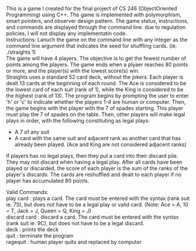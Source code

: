 This is a game I created for the final project of CS 246 (ObjectOriented Programming) using C++. The game is implemented with polymorphism, smart pointers, and observer design pattern. The game status, instructions, and commands are displayed through the command line. due to regulation policies, I will not display any implementatin code.    
Instructions: Lanuch the game on the command line with any integer as the command line argument that indicates the seed for shuffling cards. (ie. ./straights 1)  
The game will have 4 players. The objective is to get the fewest number of points among the players. The game ends when a plyaer reaches 80 points or more, and the player(s) with the lowest score(s) win.  
Straights uses a standard 52 card deck, without the jokers. Each player is dealt 13 cards at the beginning of each round. The Ace is considered to be the lowest card of each suit (rank of 1), while the King is considered to be the highest (rank of 13). 
The program begins by prompting the user to enter 'h' or 'c' to indicate whether the players 1-4 are human or computer. Then, the game begins with the player with the 7 of spades starting. This player must play the 7 of spades on the table. Then, other players will make legal plays in order, with the following constituting as legal plays:
  - A 7 of any suit
  - A card with the same suit and adjacent rank as another card that has already been played. (Ace and King are not considered adjacent ranks)   

If players has no legal plays, then they put a card into their discard pile. They may not discard when having a legal play. 
After all cards have been played or discarded, the score of each player is the sum of the ranks of the player's discards. The cards are reshuffled and dealt to each player if no player has accumulated 80 points. 


Valid Commands:  
play card : plays a card. The card must be entered with the syntax (rank suit ie. 7S), but does not have to be a legal play or valid card. (Note: Ace = A, 10 = T, Jack = J, Queen = Q, King = J)   
discard card : discard a card. The card must be entered with the syntax (rank suit ie. 9C), but does not have to be a legal discard.    
deck : prints the deck    
quit : terminate the program     
ragequit : human player quits and replaced by computer   
